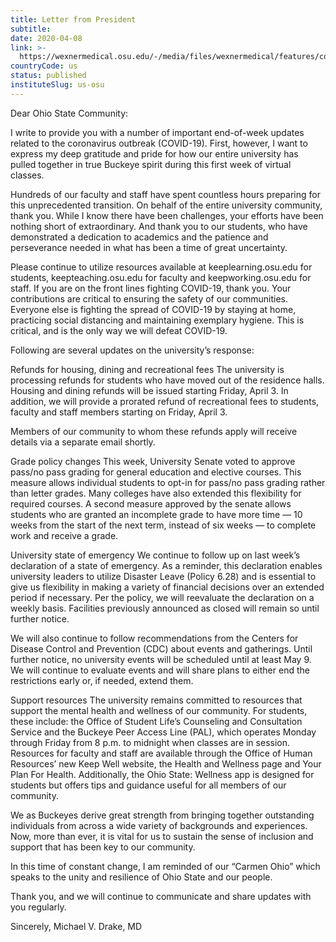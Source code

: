 ```yaml
---
title: Letter from President
subtitle: 
date: 2020-04-08
link: >-
  https://wexnermedical.osu.edu/-/media/files/wexnermedical/features/corona-virus-university-updates/mvd-32720.pdf?la=en&hash=3A8BFD7E5D497A8A2DA2D8B90E0A9E64A8B76AF9
countryCode: us
status: published
instituteSlug: us-osu
---
```

Dear Ohio State Community: 

I write to provide you with a number of important end-of-week updates related to the coronavirus outbreak (COVID-19). First, however, I want to express my deep gratitude and pride for how our entire university has pulled together in true Buckeye spirit during this first week of virtual classes. 

Hundreds of our faculty and staff have spent countless hours preparing for this unprecedented transition. On behalf of the entire university community, thank you. While I know there have been challenges, your efforts have been nothing short of extraordinary. And thank you to our students, who have demonstrated a dedication to academics and the patience and perseverance needed in what has been a time of great uncertainty. 

Please continue to utilize resources available at keeplearning.osu.edu for students, keepteaching.osu.edu for faculty and keepworking.osu.edu for staff. If you are on the front lines fighting COVID-19, thank you. Your contributions are critical to ensuring the safety of our communities. Everyone else is fighting the spread of COVID-19 by staying at home, practicing social distancing and maintaining exemplary hygiene. This is critical, and is the only way we will defeat COVID-19. 

Following are several updates on the university’s response: 

Refunds for housing, dining and recreational fees 
The university is processing refunds for students who have moved out of the residence halls. Housing and dining refunds will be issued starting Friday, April 3. In addition, we will provide a prorated refund of recreational fees to students, faculty and staff members starting on Friday, April 3. 

Members of our community to whom these refunds apply will receive details via a separate email shortly. 

Grade policy changes 
This week, University Senate voted to approve pass/no pass grading for general education and elective courses. This measure allows individual students to opt-in for pass/no pass grading rather than letter grades. Many colleges have also extended this flexibility for required courses. A second measure approved by the senate allows students who are granted an incomplete grade to have more time — 10 weeks from the start of the next term, instead of six weeks — to complete work and receive a grade.

University state of emergency 
We continue to follow up on last week’s declaration of a state of emergency. As a reminder, this declaration enables university leaders to utilize Disaster Leave (Policy 6.28) and is essential to give us flexibility in making a variety of financial decisions over an extended period if necessary. Per the policy, we will reevaluate the declaration on a weekly basis. Facilities previously announced as closed will remain so until further notice. 

We will also continue to follow recommendations from the Centers for Disease Control and Prevention (CDC) about events and gatherings. Until further notice, no university events will be scheduled until at least May 9. We will continue to evaluate events and will share plans to either end the restrictions early or, if needed, extend them. 

Support resources 
The university remains committed to resources that support the mental health and wellness of our community. For students, these include: the Office of Student Life’s Counseling and Consultation Service and the Buckeye Peer Access Line (PAL), which operates Monday through Friday from 8 p.m. to midnight when classes are in session. Resources for faculty and staff are available through the Office of Human Resources’ new Keep Well website, the Health and Wellness page and Your Plan For Health. Additionally, the Ohio State: Wellness app is designed for students but offers tips and guidance useful for all members of our community.  

We as Buckeyes derive great strength from bringing together outstanding individuals from across a wide variety of backgrounds and experiences. Now, more than ever, it is vital for us to sustain the sense of inclusion and support that has been key to our community. 

In this time of constant change, I am reminded of our “Carmen Ohio” which speaks to the unity and resilience of Ohio State and our people. 

Thank you, and we will continue to communicate and share updates with you regularly. 

Sincerely, 
Michael V. Drake, MD 
